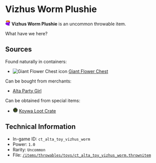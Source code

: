 # Vizhus Worm Plushie

<img src="https://raw.githubusercontent.com/Ceterai/Enternia/main/items/throwables/toys/ct_alta_toy_vizhus_worm.png" alt="Vizhus Worm Plushie icon" loading="lazy" height="16px" width="auto" /> **Vizhus Worm Plushie** is an uncommon throwable item.

What have we here?

## Sources

Found naturally in containers:

- <img src="https://starbounder.org/mediawiki/images/b/ba/Giant_Flower_Chest.png" alt="Giant Flower Chest icon" loading="lazy" height="9.75px" width="12px" /> [Giant Flower Chest](https://starbounder.org/Giant_Flower_Chest)

Can be bought from merchants:

- [Alta Party Girl](https://ceterai.github.io/MyEnternia/Wiki/AltaPartyGirl)

Can be obtained from special items:

- <img src="https://raw.githubusercontent.com/Ceterai/Enternia/main/items/active/alta/loot/biome/ct_koywa_loot.png" alt="Koywa Loot Crate icon" loading="lazy" height="16px" width="auto" /> [Koywa Loot Crate](https://ceterai.github.io/MyEnternia/Wiki/KoywaLootCrate)

## Technical Information

- In-game ID: `ct_alta_toy_vizhus_worm`
- Power: `1.0`
- Rarity: `Uncommon`
- File: [`/items/throwables/toys/ct_alta_toy_vizhus_worm.thrownitem`](https://github.com/Ceterai/Enternia/blob/main/items/throwables/toys/ct_alta_toy_vizhus_worm.thrownitem)
